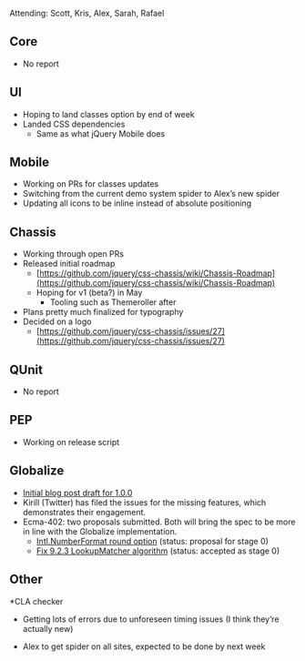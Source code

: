 Attending: Scott, Kris, Alex, Sarah, Rafael

## Core
* No report

## UI
* Hoping to land classes option by end of week
* Landed CSS dependencies
  * Same as what jQuery Mobile does

## Mobile
* Working on PRs for classes updates
* Switching from the current demo system spider to Alex’s new spider
* Updating all icons to be inline instead of absolute positioning

## Chassis
* Working through open PRs
* Released initial roadmap
  * [https://github.com/jquery/css-chassis/wiki/Chassis-Roadmap](https://github.com/jquery/css-chassis/wiki/Chassis-Roadmap)
  * Hoping for v1 (beta?) in May
    * Tooling such as Themeroller after
* Plans pretty much finalized for typography
* Decided on a logo
  * [https://github.com/jquery/css-chassis/issues/27](https://github.com/jquery/css-chassis/issues/27)

## QUnit
* No report

## PEP
* Working on release script

## Globalize
* [Initial blog post draft for 1.0.0](https://docs.google.com/document/d/1D3gzkCqUkKjlvAsNgkzCni_wOm-6eJ94rO0JSu9Er60/edit)
* Kirill (Twitter) has filed the issues for the missing features, which demonstrates their engagement.
* Ecma-402: two proposals submitted. Both will bring the spec to be more in line with the Globalize implementation.
  * [Intl.NumberFormat round option](https://github.com/tc39/ecma402/pull/2) (status: proposal for stage 0)
  * [Fix 9.2.3 LookupMatcher algorithm](https://github.com/tc39/ecma402) (status: accepted as stage 0)

## Other

*CLA checker
  * Getting lots of errors due to unforeseen timing issues (I think they’re actually new)

* Alex to get spider on all sites, expected to be done by next week
